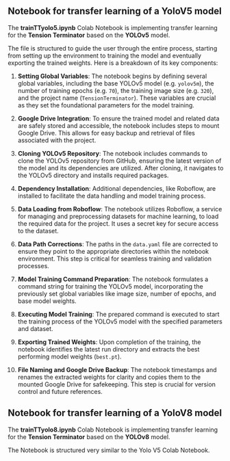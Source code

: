 ## Notebook for transfer learning of a YoloV5 model

The **trainTTyolo5.ipynb** Colab Notebook is implementing transfer learning for the **Tension Terminator** based on the **YOLOv5** model. 

The file is structured to guide the user through the entire process, starting from setting up the environment to training the model and eventually exporting the trained weights. Here is a breakdown of its key components:

1. **Setting Global Variables**: The notebook begins by defining several global variables, including the base YOLOv5 model (e.g. `yolov5m`), the number of training epochs (e.g. `70`), the training image size (e.g. `320`), and the project name (`TensionTerminator`). These variables are crucial as they set the foundational parameters for the model training.

2. **Google Drive Integration**: To ensure the trained model and related data are safely stored and accessible, the notebook includes steps to mount Google Drive. This allows for easy backup and retrieval of files associated with the project.

3. **Cloning YOLOv5 Repository**: The notebook includes commands to clone the YOLOv5 repository from GitHub, ensuring the latest version of the model and its dependencies are utilized. After cloning, it navigates to the YOLOv5 directory and installs required packages.

4. **Dependency Installation**: Additional dependencies, like Roboflow, are installed to facilitate the data handling and model training process.

5. **Data Loading from Roboflow**: The notebook utilizes Roboflow, a service for managing and preprocessing datasets for machine learning, to load the required data for the project. It uses a secret key for secure access to the dataset.

6. **Data Path Corrections**: The paths in the `data.yaml` file are corrected to ensure they point to the appropriate directories within the notebook environment. This step is critical for seamless training and validation processes.

7. **Model Training Command Preparation**: The notebook formulates a command string for training the YOLOv5 model, incorporating the previously set global variables like image size, number of epochs, and base model weights.

8. **Executing Model Training**: The prepared command is executed to start the training process of the YOLOv5 model with the specified parameters and dataset.

9. **Exporting Trained Weights**: Upon completion of the training, the notebook identifies the latest run directory and extracts the best performing model weights (`best.pt`).

10. **File Naming and Google Drive Backup**: The notebook timestamps and renames the extracted weights for clarity and copies them to the mounted Google Drive for safekeeping. This step is crucial for version control and future references.


## Notebook for transfer learning of a YoloV8 model

The **trainTTyolo8.ipynb** Colab Notebook is implementing transfer learning for the **Tension Terminator** based on the **YOLOv8** model.

The Notebook is structured very similar to the Yolo V5 Colab Notebook.